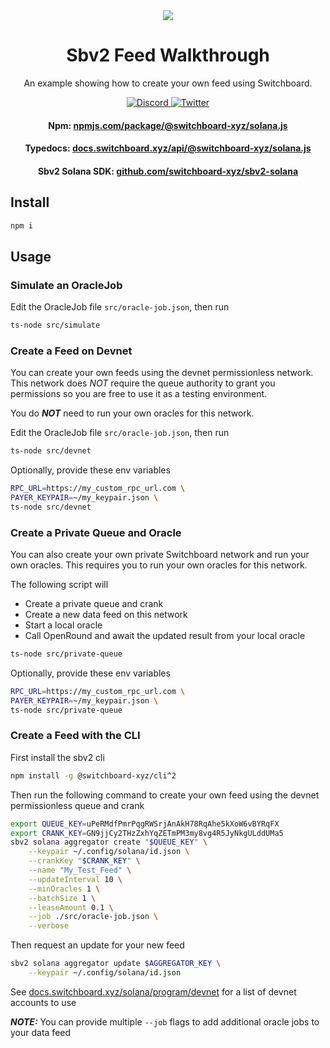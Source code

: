 <div align="center">
  <a href="#">
    <img src="https://github.com/switchboard-xyz/sbv2-core/raw/main/website/static/img/icons/switchboard/avatar.png" />
  </a>

  <h1>Sbv2 Feed Walkthrough</h1>

  <p>An example showing how to create your own feed using Switchboard.</p>

  <p>
    <a href="https://discord.gg/switchboardxyz">
      <img alt="Discord" src="https://img.shields.io/discord/841525135311634443?color=blueviolet&logo=discord&logoColor=white" />
    </a>
    <a href="https://twitter.com/switchboardxyz">
      <img alt="Twitter" src="https://img.shields.io/twitter/follow/switchboardxyz?label=Follow+Switchboard" />
    </a>
  </p>

  <h4>
    <strong>Npm: </strong><a href="https://www.npmjs.com/package/@switchboard-xyz/solana.js">npmjs.com/package/@switchboard-xyz/solana.js</a>
  </h4>
  <h4>
    <strong>Typedocs: </strong><a href="https://docs.switchboard.xyz/api/@switchboard-xyz/solana.js">docs.switchboard.xyz/api/@switchboard-xyz/solana.js</a>
  </h4>
  <h4>
    <strong>Sbv2 Solana SDK: </strong><a href="https://github.com/switchboard-xyz/sbv2-solana">github.com/switchboard-xyz/sbv2-solana</a>
  </h4>
</div>

## Install

```bash
npm i
```

## Usage

### Simulate an OracleJob

Edit the OracleJob file `src/oracle-job.json`, then run

```bash
ts-node src/simulate
```

### Create a Feed on Devnet

You can create your own feeds using the devnet permissionless network. This
network does _NOT_ require the queue authority to grant you permissions so you
are free to use it as a testing environment.

You do **_NOT_** need to run your own oracles for this network.

Edit the OracleJob file `src/oracle-job.json`, then run

```bash
ts-node src/devnet
```

Optionally, provide these env variables

```bash
RPC_URL=https://my_custom_rpc_url.com \
PAYER_KEYPAIR=~/my_keypair.json \
ts-node src/devnet
```

### Create a Private Queue and Oracle

You can also create your own private Switchboard network and run your own
oracles. This requires you to run your own oracles for this network.

The following script will

- Create a private queue and crank
- Create a new data feed on this network
- Start a local oracle
- Call OpenRound and await the updated result from your local oracle

```bash
ts-node src/private-queue
```

Optionally, provide these env variables

```bash
RPC_URL=https://my_custom_rpc_url.com \
PAYER_KEYPAIR=~/my_keypair.json \
ts-node src/private-queue
```

### Create a Feed with the CLI

First install the sbv2 cli

```bash
npm install -g @switchboard-xyz/cli^2
```

Then run the following command to create your own feed using the devnet
permissionless queue and crank

```bash
export QUEUE_KEY=uPeRMdfPmrPqgRWSrjAnAkH78RqAhe5kXoW6vBYRqFX
export CRANK_KEY=GN9jjCy2THzZxhYqZETmPM3my8vg4R5JyNkgULddUMa5
sbv2 solana aggregator create "$QUEUE_KEY" \
    --keypair ~/.config/solana/id.json \
    --crankKey "$CRANK_KEY" \
    --name "My_Test_Feed" \
    --updateInterval 10 \
    --minOracles 1 \
    --batchSize 1 \
    --leaseAmount 0.1 \
    --job ./src/oracle-job.json \
    --verbose
```

Then request an update for your new feed

```bash
sbv2 solana aggregator update $AGGREGATOR_KEY \
    --keypair ~/.config/solana/id.json
```

See
[docs.switchboard.xyz/solana/program/devnet](https://docs.switchboard.xyz/solana/program/devnet)
for a list of devnet accounts to use

**_NOTE:_** You can provide multiple `--job` flags to add additional oracle jobs
to your data feed
